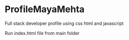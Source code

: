 # ProfileMayaMehta
Full stack developer profile using css html and javascript

Run index.html file from main folder
